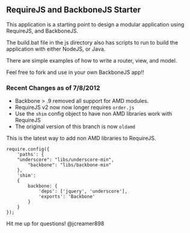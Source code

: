 ## RequireJS and BackboneJS Starter
This application is a starting point to design a modular application using RequireJS, and BackboneJS.  

The build.bat file in the js directory also has scripts to run to build the application with either NodeJS, or Java.  

There are simple examples of how to write a router, view, and model.  

Feel free to fork and use in your own BackboneJS app!!

### Recent Changes as of 7/8/2012
* Backbone > .9 removed all support for AMD modules.
* RequireJS v2 now now longer requires `order.js`
* Use the `shim` config object to have non AMD libraries work with RequireJS
* The original version of this branch is now `oldamd`

This is the latest way to add non AMD libraries to RequireJS.  

    require.config({ 
        'paths': { 
      	"underscore": "libs/underscore-min", 
    		"backbone": "libs/backbone-min"
    	},
    	'shim': 
    	{
    		backbone: {
    			'deps': ['jquery', 'underscore'],
    			'exports': 'Backbone'
    		}
    	}	
    }); 

Hit me up for questions! @jcreamer898